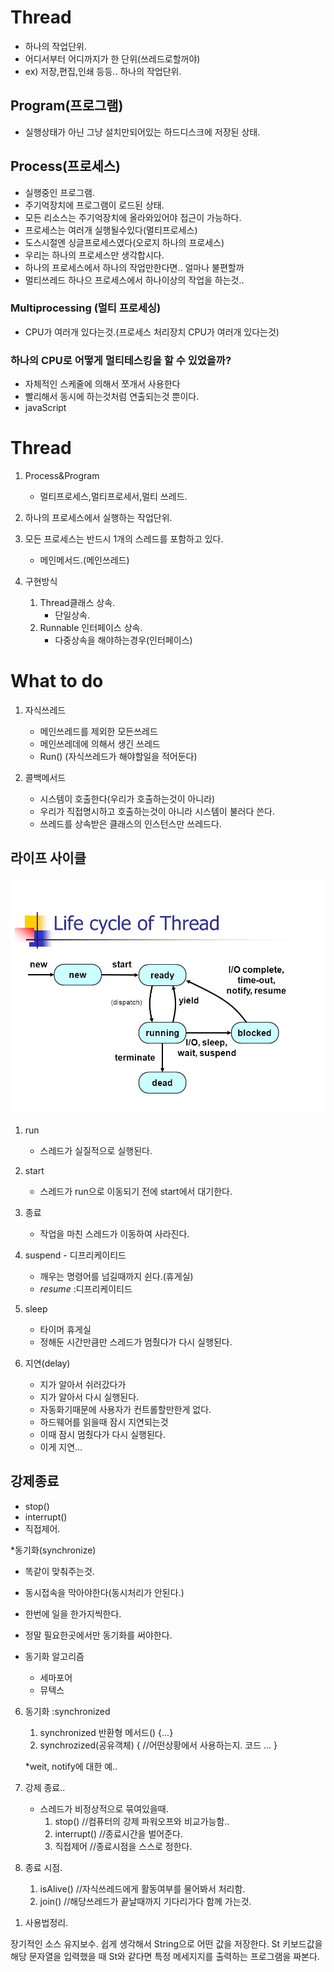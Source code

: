 # Thread
- 하나의 작업단위.
- 어디서부터 어디까지가 한 단위(쓰레드로할꺼야) 
- ex) 저장,편집,인쇄 등등.. 하나의 작업단위.


## Program(프로그램)
- 실행상태가 아닌 그냥 설치만되어있는 하드디스크에 저장된 상태.


## Process(프로세스)
- 실행중인 프로그램.
- 주기억장치에 프로그램이 로드된 상태.
- 모든 리소스는 주기억장치에 올라와있어야 접근이 가능하다.
- 프로세스는 여러개 실행될수있다(멀티프로세스) 
- 도스시절엔 싱글프로세스였다(오로지 하나의 프로세스) 
- 우리는 하나의 프로세스만 생각합시다.
- 하나의 프로세스에서 하나의 작업만한다면.. 얼마나 불편할까
- 멀티쓰레드 하나으 프로세스에서 하나이상의 작업을 하는것..

### Multiprocessing (멀티 프로세싱)
- CPU가 여러개 있다는것.(프로세스 처리장치 CPU가 여러개 있다는것) 


### 하나의 CPU로 어떻게 멀티테스킹을 할 수 있었을까?
- 자체적인 스케줄에 의해서 쪼개서 사용한다
- 빨리해서 동시에 하는것처럼 연출되는것 뿐이다.
- javaScript


# Thread
1) Process&Program
	- 멀티프로세스,멀티프로세서,멀티 쓰레드.

2) 하나의 프로세스에서 실행하는 작업단위.
3) 모든 프로세스는 반드시 1개의 스레드를 포함하고 있다.
   - 메인메서드.(메인쓰레드) 
4) 구현방식
	1) Thread클래스 상속.
		- 단일상속.
	2) Runnable 인터페이스 상속.
		- 다중상속을 해야하는경우(인터페이스) 




# What to do



1. 자식쓰레드
	- 메인쓰레드를 제외한 모든쓰레드
	- 메인쓰레데에 의해서 생긴 쓰레드
	- Run()   (자식쓰레드가 해야할일을 적어둔다) 

2. 콜백메서드
	- 시스템이 호출한다(우리가 호출하는것이 아니라) 
	- 우리가 직접명시하고 호출하는것이 아니라 시스템이 불러다 쓴다.
	- 쓰레드를 상속받은 클래스의 인스턴스만 쓰레드다.



## 라이프 사이클
![Thread](../resource/img/Life_Cycle_of_Thread.jpg)


1. run
	- 스레드가 실질적으로 실행된다.

2. start
	- 스레드가 run으로 이동되기 전에 start에서 대기한다.


3. 종료
	- 작업을 마친 스레드가 이동하여 사라진다.

4. suspend - 디프리케이티드
	- 깨우는 명령어를 넘길때까지 쉰다.(휴게실) 
 	- *resume*	:디프리케이티드


5. sleep
	- 타이머 휴게실
	- 정해둔 시간만큼만 스레드가 멈췄다가 다시 실행된다.

6. 지연(delay) 
	- 지가 알아서 쉬러갔다가
	- 지가 알아서 다시 실행된다.
	- 자동화기때문에 사용자가 컨트롤할만한게 없다.
	- 하드웨어를 읽을때 잠시 지연되는것
	- 이때 잠시 멈췄다가 다시 실행된다.
	- 이게 지연...



## 강제종료
- stop() 
- interrupt() 
- 직접제어.




*동기화(synchronize) 
- 똑같이 맞춰주는것.
- 동시접속을 막아야한다(동시처리가 안된다.) 
- 한번에 일을 한가지씩한다.
- 정말 필요한곳에서만 동기화를 써야한다.

- 동기화 알고리즘
	- 세마포어
	- 뮤텍스


6) 동기화 :synchronized
	1) synchronized 반환형 메서드() {...}
	2) synchrozized(공유객체) {		//어떤상황에서 사용하는지.
		코드
		...
	}

	*weit, notify에 대한 예..




7) 강제 종료..
	- 스레드가 비정상적으로 묶여있을때.
		1)  stop() 	//컴퓨터의 강제 파워오프와 비교가능함..
		2)  interrupt() 	//종료시간을 벌어준다.
		3)  직접제어	//종료시점을 스스로 정한다.

8) 종료 시점.
	1) isAlive() 	//자식쓰레드에게 활동여부를 물어봐서 처리함.
	2) join() 	//해당쓰레드가 끝날때까지 기다리가다 함께 가는것.




1. 사용법정리.

장기적인 소스 유지보수.
쉽게 생각해서 String으로 어떤 값을 저장한다. St
키보드값을 해당 문자열을 입력했을 때  St와 같다면 특정 메세지지를 출력하는 프로그램을 짜본다.

